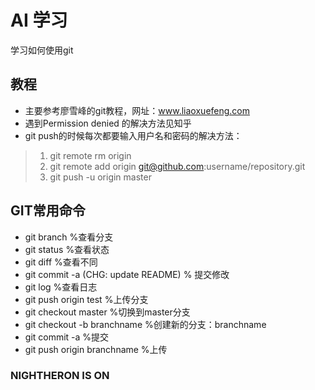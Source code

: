 # AI 学习
学习如何使用git
## 教程
*  主要参考廖雪峰的git教程，网址：www.liaoxuefeng.com
*  遇到Permission denied <PublicKEY>的解决方法见知乎
*  git push的时候每次都要输入用户名和密码的解决方法：
>  1.  git remote rm origin
>  2.  git remote add origin git@github.com:username/repository.git
>  3.  git push -u origin master

## GIT常用命令

* git branch  %查看分支
* git status  %查看状态
* git diff    %查看不同
* git commit -a (CHG: update README) % 提交修改
* git log  %查看日志
* git push origin test %上传分支
* git checkout master %切换到master分支
* git checkout -b branchname %创建新的分支：branchname
* git commit -a %提交
* git push origin branchname %上传

### NIGHTHERON IS ON

